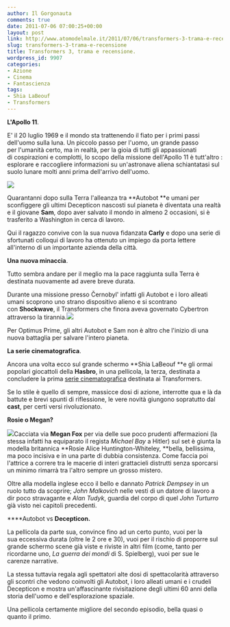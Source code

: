 ```yaml
---
author: Il Gorgonauta
comments: true
date: 2011-07-06 07:00:25+00:00
layout: post
link: http://www.atomodelmale.it/2011/07/06/transformers-3-trama-e-recensione/
slug: transformers-3-trama-e-recensione
title: Transformers 3, trama e recensione.
wordpress_id: 9907
categories:
- Azione
- Cinema
- Fantascienza
tags:
- Shia LaBeouf
- Transformers
---
```


**L'Apollo 11**.

E' il 20 luglio 1969 e il mondo sta trattenendo il fiato per i primi passi dell'uomo sulla luna. Un piccolo passo per l'uomo, un grande passo per l'umanità certo, ma in realtà, per la gioia di tutti gli appassionati di cospirazioni e complotti, lo scopo della missione dell'Apollo 11 è tutt'altro : esplorare e raccogliere informazioni su un'astronave aliena schiantatasi sul suolo lunare molti anni prima dell'arrivo dell'uomo.


[](http://www.atomodelmale.it/wp-content/uploads/2011/07/Transformers-3-Dark-of-the-Moon.jpg)[![](http://www.atomodelmale.it/wp-content/uploads/2011/07/Transformers-3-Dark-of-the-Moon-1-300x168.jpg)](http://www.atomodelmale.it/wp-content/uploads/2011/07/Transformers-3-Dark-of-the-Moon-1.jpg)


Quarantanni dopo sulla Terra l'alleanza tra **Autobot **e umani per sconfiggere gli ultimi Decepticon nascosti sul pianeta è diventata una realtà e il giovane **Sam**, dopo aver salvato il mondo in almeno 2 occasioni, si è trasferito a Washington in cerca di lavoro.

Qui il ragazzo convive con la sua nuova fidanzata **Carly** e dopo una serie di sfortunati colloqui di lavoro ha ottenuto un impiego da porta lettere all'interno di un importante azienda della città.

**Una nuova minaccia**.

Tutto sembra andare per il meglio ma la pace raggiunta sulla Terra è destinata nuovamente ad avere breve durata.



Durante una missione presso Černobyl' infatti gli Autobot e i loro alleati umani scoprono uno strano dispositivo alieno e si scontrano con **Shockwave**, il Transformers che finora aveva governato Cybertron attraverso la tirannia.[![](http://www.atomodelmale.it/wp-content/uploads/2011/07/Shia-Lebouf-Transformers-3-300x199.jpg)](http://www.atomodelmale.it/wp-content/uploads/2011/07/Shia-Lebouf-Transformers-3.jpg)

Per Optimus Prime, gli altri Autobot e Sam non è altro che l'inizio di una nuova battaglia per salvare l'intero pianeta.

**La serie cinematografica**.

Ancora una volta ecco sul grande schermo **Shia LaBeouf **e gli ormai popolari giocattoli della **Hasbro**, in una pellicola, la terza, destinata a concludere la prima [serie cinematografica](http://www.atomodelmale.it/2009/07/02/transformers-la-vendetta-del-caduto/) destinata ai Transformers.

Se lo stile è quello di sempre, massicce dosi di azione, interrotte qua e là da battute e brevi spunti di riflessione, le vere novità giungono sopratutto dal **cast**, per certi versi rivoluzionato.

**Rosie o Megan?**

[![](http://www.atomodelmale.it/wp-content/uploads/2011/07/transformers-3-rosie-huntington-whiteley-300x180.jpg)](http://www.atomodelmale.it/wp-content/uploads/2011/07/transformers-3-rosie-huntington-whiteley.jpg)Cacciata via **Megan Fox** per via delle sue poco prudenti affermazioni (la stessa infatti ha equiparato il regista _Michael Bay_ a Hitler) sul set è giunta la modella britannica **Rosie Alice Huntington-Whiteley, **bella, bellissima, ma poco incisiva e in una parte di dubbia consistenza. Come faccia poi l'attrice a correre tra le macerie di interi grattacieli distrutti senza sporcarsi un minimo rimarrà tra l'altro sempre un grosso mistero.

Oltre alla modella inglese ecco il bello e dannato _Patrick Dempsey_ in un ruolo tutto da scoprire; _John Malkovich_ nelle vesti di un datore di lavoro a dir poco stravagante e _Alan Tudyk_, guardia del corpo di quel _John Turturro_ già visto nei capitoli precedenti.

****Autobot vs **Decepticon.**

La pellicola da parte sua, convince fino ad un certo punto, vuoi per la sua eccessiva durata (oltre le 2 ore e 30), vuoi per il rischio di proporre sul grande schermo scene già viste e riviste in altri film (come, tanto per ricordarne uno, _La guerra dei mondi_ di S. Spielberg), vuoi per sue le carenze narrative.

La stessa tuttavia regala agli spettatori alte dosi di spettacolarità attraverso gli scontri che vedono coinvolti gli Autobot, i loro alleati umani e i crudeli Decepticon e mostra un'affascinante rivisitazione degli ultimi 60 anni della storia dell'uomo e dell'esplorazione spaziale.

Una pellicola certamente migliore del secondo episodio, bella quasi o quanto il primo.
